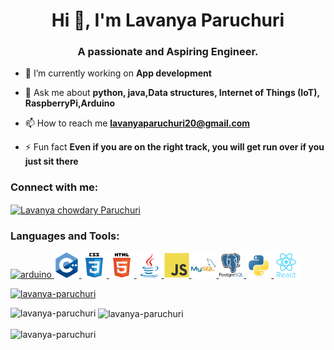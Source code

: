 <h1 align="center">Hi 👋, I'm Lavanya Paruchuri</h1>
<h3 align="center">A passionate and Aspiring Engineer.</h3>


- 🔭 I’m currently working on **App development**

- 💬 Ask me about **python, java,Data structures, Internet of Things (IoT), RaspberryPi,Arduino**

- 📫 How to reach me **lavanyaparuchuri20@gmail.com**

- ⚡ Fun fact **Even if you are on the right track, you will get run over if you just sit there**

<h3 align="left">Connect with me:</h3>
<p align="left">
<a href="https://www.linkedin.com/in/lavanya-chowdary-paruchuri-93a82b258/" target="blank"><img align="center" src="https://raw.githubusercontent.com/rahuldkjain/github-profile-readme-generator/master/src/images/icons/Social/linked-in-alt.svg" alt="Lavanya chowdary Paruchuri" height="30" width="40" /></a>
</p>

<h3 align="left">Languages and Tools:</h3>
<p align="left"> <a href="https://www.arduino.cc/" target="_blank" rel="noreferrer"> <img src="https://cdn.worldvectorlogo.com/logos/arduino-1.svg" alt="arduino" width="40" height="40"/> </a> <a href="https://www.w3schools.com/cpp/" target="_blank" rel="noreferrer"> <img src="https://raw.githubusercontent.com/devicons/devicon/master/icons/cplusplus/cplusplus-original.svg" alt="cplusplus" width="40" height="40"/> </a> <a href="https://www.w3schools.com/css/" target="_blank" rel="noreferrer"> <img src="https://raw.githubusercontent.com/devicons/devicon/master/icons/css3/css3-original-wordmark.svg" alt="css3" width="40" height="40"/> </a> <a href="https://www.w3.org/html/" target="_blank" rel="noreferrer"> <img src="https://raw.githubusercontent.com/devicons/devicon/master/icons/html5/html5-original-wordmark.svg" alt="html5" width="40" height="40"/> </a> <a href="https://www.java.com" target="_blank" rel="noreferrer"> <img src="https://raw.githubusercontent.com/devicons/devicon/master/icons/java/java-original.svg" alt="java" width="40" height="40"/> </a> <a href="https://developer.mozilla.org/en-US/docs/Web/JavaScript" target="_blank" rel="noreferrer"> <img src="https://raw.githubusercontent.com/devicons/devicon/master/icons/javascript/javascript-original.svg" alt="javascript" width="40" height="40"/> </a> <a href="https://www.mysql.com/" target="_blank" rel="noreferrer"> <img src="https://raw.githubusercontent.com/devicons/devicon/master/icons/mysql/mysql-original-wordmark.svg" alt="mysql" width="40" height="40"/> </a> <a href="https://www.postgresql.org" target="_blank" rel="noreferrer"> <img src="https://raw.githubusercontent.com/devicons/devicon/master/icons/postgresql/postgresql-original-wordmark.svg" alt="postgresql" width="40" height="40"/> </a> <a href="https://www.python.org" target="_blank" rel="noreferrer"> <img src="https://raw.githubusercontent.com/devicons/devicon/master/icons/python/python-original.svg" alt="python" width="40" height="40"/> </a> <a href="https://reactjs.org/" target="_blank" rel="noreferrer"> <img src="https://raw.githubusercontent.com/devicons/devicon/master/icons/react/react-original-wordmark.svg" alt="react" width="40" height="40"/> </a> </p>

<p align="left"> <a href="https://github.com/ryo-ma/github-profile-trophy"><img src="https://github-profile-trophy.vercel.app/?username=lavanya-paruchuri" alt="lavanya-paruchuri" /></a> </p>

<p><img align="left" src="https://github-readme-stats.vercel.app/api/top-langs?username=lavanya-paruchuri&show_icons=true&locale=en&layout=compact" alt="lavanya-paruchuri" /></p>

<p>&nbsp;<img align="center" src="https://github-readme-stats.vercel.app/api?username=lavanya-paruchuri&show_icons=true&locale=en" alt="lavanya-paruchuri" /></p>

<p><img align="center" src="https://github-readme-streak-stats.herokuapp.com/?user=lavanya-paruchuri&" alt="lavanya-paruchuri" /></p>
